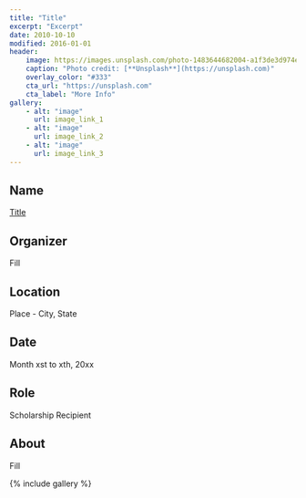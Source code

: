 ```yaml
---
title: "Title"
excerpt: "Excerpt"
date: 2010-10-10
modified: 2016-01-01
header:
	image: https://images.unsplash.com/photo-1483644682004-a1f3de3d974e?dpr=1&auto=compress,format&fit=max&w=1000&q=80&cs=tinysrgb&crop=
	caption: "Photo credit: [**Unsplash**](https://unsplash.com)"
	overlay_color: "#333"
	cta_url: "https://unsplash.com"
	cta_label: "More Info"
gallery:
	- alt: "image"
	  url: image_link_1
	- alt: "image"
	  url: image_link_2
	- alt: "image"
	  url: image_link_3
---
```


## Name

<a title="Title" href="link" target="_blank" rel="noopener">Title</a>

## Organizer

Fill

## Location

Place - City, State

## Date

Month xst to xth, 20xx

## Role

Scholarship Recipient

## About

Fill

{% include gallery %}